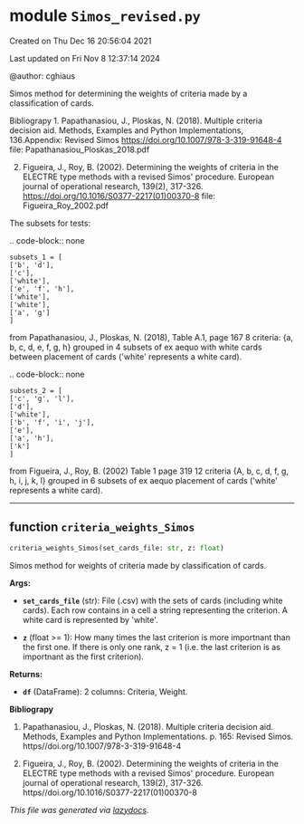 <!-- markdownlint-disable -->

# module `Simos_revised.py`
Created on Thu Dec 16 20:56:04 2021 

Last updated on Fri Nov  8 12:37:14 2024

@author: cghiaus 

Simos method for determining the weights of criteria made by a classification of cards. 

Bibliograpy 1. Papathanasiou, J., Ploskas, N. (2018). Multiple criteria decision aid.  Methods, Examples and Python Implementations, 136.Appendix: Revised Simos  https://doi.org/10.1007/978-3-319-91648-4  file: Papathanasiou_Ploskas_2018.pdf 



2. Figueira, J., Roy, B. (2002). Determining the weights of criteria in the  ELECTRE type methods with a revised Simos' procedure. European journal of  operational research, 139(2), 317-326.  https://doi.org/10.1016/S0377-2217(01)00370-8  file: Figueira_Roy_2002.pdf 

The subsets for tests: 

.. code-block:: none

    subsets_1 = [
    ['b', 'd'],  
    ['c'],  
    ['white'],  
    ['e', 'f', 'h'],  
    ['white'],  
    ['white'],  
    ['a', 'g']
    ] 


from Papathanasiou, J., Ploskas, N. (2018), Table A.1, page 167 8 criteria: {a, b, c, d, e, f, g, h} grouped in 4 subsets of ex aequo with white cards between placement of cards ('white' represents a white card). 

.. code-block:: none

    subsets_2 = [
    ['c', 'g', 'l'],  
    ['d'],  
    ['white'],  
    ['b', 'f', 'i', 'j'],  
    ['e'],  
    ['a', 'h'],  
    ['k']
    ] 
    
from Figueira, J., Roy, B. (2002) Table 1 page 319 12 criteria {A, b, c, d, f, g, h, i, j, k, l} grouped in 6 subsets of ex aequo placement of cards ('white' represents a white card).


---

## function `criteria_weights_Simos`

```python
criteria_weights_Simos(set_cards_file: str, z: float)
```

Simos method for weights of criteria made by classification of cards. 



**Args:**
 
 - <b>`set_cards_file`</b> (str):  File (.csv) with the sets of cards (including white cards). Each row contains in a cell a string representing the criterion. A white card is represented by 'white'. 


 - <b>`z`</b> (float >= 1):  How many times the last criterion is more importnant than the first one. If there is only one rank, z = 1 (i.e. the last criterion is as importnant as the first criterion). 



**Returns:**
 
 - <b>`df`</b> (DataFrame):  2 columns: Criteria, Weight. 

**Bibliograpy** 

1. Papathanasiou, J., Ploskas, N. (2018). Multiple criteria decision aid. Methods, Examples and Python Implementations. p. 165:  Revised Simos. https//doi.org/10.1007/978-3-319-91648-4 

2. Figueira, J., Roy, B. (2002). Determining the weights of criteria in the ELECTRE type methods with a revised Simos' procedure. European journal of operational research, 139(2), 317-326. https//doi.org/10.1016/S0377-2217(01)00370-8 

_This file was generated via [lazydocs](https://github.com/ml-tooling/lazydocs)._
